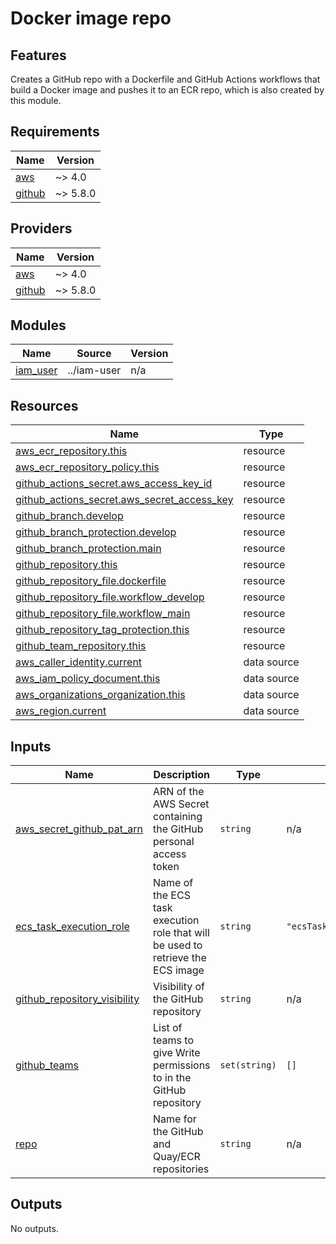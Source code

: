 # Docker image repo

## Features

Creates a GitHub repo with a Dockerfile and GitHub Actions workflows that build a Docker image and pushes it to an ECR repo, which is also created by this module.

## Requirements

| Name | Version |
|------|---------|
| <a name="requirement_aws"></a> [aws](#requirement\_aws) | ~> 4.0 |
| <a name="requirement_github"></a> [github](#requirement\_github) | ~> 5.8.0 |

## Providers

| Name | Version |
|------|---------|
| <a name="provider_aws"></a> [aws](#provider\_aws) | ~> 4.0 |
| <a name="provider_github"></a> [github](#provider\_github) | ~> 5.8.0 |

## Modules

| Name | Source | Version |
|------|--------|---------|
| <a name="module_iam_user"></a> [iam\_user](#module\_iam\_user) | ../iam-user | n/a |

## Resources

| Name | Type |
|------|------|
| [aws_ecr_repository.this](https://registry.terraform.io/providers/hashicorp/aws/latest/docs/resources/ecr_repository) | resource |
| [aws_ecr_repository_policy.this](https://registry.terraform.io/providers/hashicorp/aws/latest/docs/resources/ecr_repository_policy) | resource |
| [github_actions_secret.aws_access_key_id](https://registry.terraform.io/providers/integrations/github/latest/docs/resources/actions_secret) | resource |
| [github_actions_secret.aws_secret_access_key](https://registry.terraform.io/providers/integrations/github/latest/docs/resources/actions_secret) | resource |
| [github_branch.develop](https://registry.terraform.io/providers/integrations/github/latest/docs/resources/branch) | resource |
| [github_branch_protection.develop](https://registry.terraform.io/providers/integrations/github/latest/docs/resources/branch_protection) | resource |
| [github_branch_protection.main](https://registry.terraform.io/providers/integrations/github/latest/docs/resources/branch_protection) | resource |
| [github_repository.this](https://registry.terraform.io/providers/integrations/github/latest/docs/resources/repository) | resource |
| [github_repository_file.dockerfile](https://registry.terraform.io/providers/integrations/github/latest/docs/resources/repository_file) | resource |
| [github_repository_file.workflow_develop](https://registry.terraform.io/providers/integrations/github/latest/docs/resources/repository_file) | resource |
| [github_repository_file.workflow_main](https://registry.terraform.io/providers/integrations/github/latest/docs/resources/repository_file) | resource |
| [github_repository_tag_protection.this](https://registry.terraform.io/providers/integrations/github/latest/docs/resources/repository_tag_protection) | resource |
| [github_team_repository.this](https://registry.terraform.io/providers/integrations/github/latest/docs/resources/team_repository) | resource |
| [aws_caller_identity.current](https://registry.terraform.io/providers/hashicorp/aws/latest/docs/data-sources/caller_identity) | data source |
| [aws_iam_policy_document.this](https://registry.terraform.io/providers/hashicorp/aws/latest/docs/data-sources/iam_policy_document) | data source |
| [aws_organizations_organization.this](https://registry.terraform.io/providers/hashicorp/aws/latest/docs/data-sources/organizations_organization) | data source |
| [aws_region.current](https://registry.terraform.io/providers/hashicorp/aws/latest/docs/data-sources/region) | data source |

## Inputs

| Name | Description | Type | Default | Required |
|------|-------------|------|---------|:--------:|
| <a name="input_aws_secret_github_pat_arn"></a> [aws\_secret\_github\_pat\_arn](#input\_aws\_secret\_github\_pat\_arn) | ARN of the AWS Secret containing the GitHub personal access token | `string` | n/a | yes |
| <a name="input_ecs_task_execution_role"></a> [ecs\_task\_execution\_role](#input\_ecs\_task\_execution\_role) | Name of the ECS task execution role that will be used to retrieve the ECS image | `string` | `"ecsTaskExecutionRole"` | no |
| <a name="input_github_repository_visibility"></a> [github\_repository\_visibility](#input\_github\_repository\_visibility) | Visibility of the GitHub repository | `string` | n/a | yes |
| <a name="input_github_teams"></a> [github\_teams](#input\_github\_teams) | List of teams to give Write permissions to in the GitHub repository | `set(string)` | `[]` | no |
| <a name="input_repo"></a> [repo](#input\_repo) | Name for the GitHub and Quay/ECR repositories | `string` | n/a | yes |

## Outputs

No outputs.
